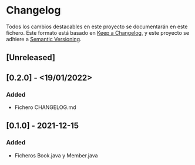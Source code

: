 # Changelog
Todos los cambios destacables en este proyecto se documentarán en este fichero.
Este formato está basado en [Keep a Changelog](https://keepachangelog.com/en/1.0.0/), y este proyecto se adhiere a [Semantic Versioning](https://semver.org/spec/v2.0.0.html).

## [Unreleased]

## [0.2.0] - <19/01/2022>
### Added
- Fichero CHANGELOG.md

## [0.1.0] - 2021-12-15
### Added
- Ficheros Book.java y Member.java
